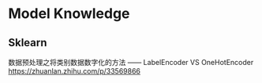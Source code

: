 # Model Knowledge

## Sklearn
数据预处理之将类别数据数字化的方法 —— LabelEncoder VS OneHotEncoder  
https://zhuanlan.zhihu.com/p/33569866 
